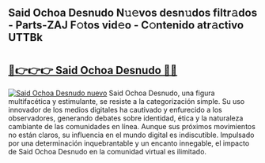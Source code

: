 ## Said Ochoa Desnudo N𝚞𝚎vos desn𝚞dos filtr𝚊dos - Parts-ZAJ F𝚘tos vid𝚎o - C𝚘ntenido atr𝚊ctivo UTTBk

# <h2><a href="http://mb16mci.tromn.icu/?c=Said+Ochoa+Desnudo">🔗👉👉👉 Said Ochoa Desnudo 🔗🔗</a></h2>

[![Said Ochoa Desnudo nuevo](https://i.imgur.com/pEAQMta.gif)](http://mb16mci.tromn.icu/?c=Said+Ochoa+Desnudo)
Said Ochoa Desnudo, una figura multifacética y estimulante, se resiste a la categorización simple. Su uso innovador de los medios digitales ha cautivado y enfurecido a los observadores, generando debates sobre identidad, ética y la naturaleza cambiante de las comunidades en línea. Aunque sus próximos movimientos no están claros, su influencia en el mundo digital es indiscutible. Impulsado por una determinación inquebrantable y un encanto innegable, el impacto de Said Ochoa Desnudo en la comunidad virtual es ilimitado.
